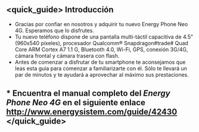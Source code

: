 ## <quick_guide> Introducción

* Gracias por confiar en nosotros y adquirir tu nuevo Energy Phone Neo 4G. Esperamos que lo disfrutes.
* Tu nuevo teléfono dispone de una pantalla multi-táctil capacitiva de 4.5" (960x540 píxeles), procesador Qualcomm® Snapdragon#trade# Quad Core ARM Cortex A7 1.1 G, Bluetooth 4.0, Wi-Fi, GPS, conexión 3G/4G, cámara frontal y cámara trasera con flash.
* Antes de comenzar a disfrutar de tu smartphone te aconsejamos que leas esta guía para comenzar a familiarizarte con él. Sólo te llevará un par de minutos y te ayudará a aprovechar al máximo sus prestaciones.


## <unique> * Encuentra el manual completo del *Energy Phone Neo 4G* en el siguiente enlace  http://www.energysistem.com/guide/42430 </unique> </quick_guide>
